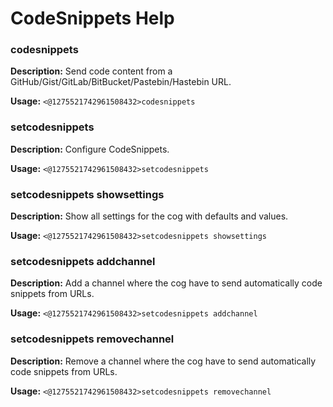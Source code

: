 # CodeSnippets Help

### codesnippets

**Description:** Send code content from a GitHub/Gist/GitLab/BitBucket/Pastebin/Hastebin URL.

**Usage:** `<@1275521742961508432>codesnippets`

### setcodesnippets

**Description:** Configure CodeSnippets.

**Usage:** `<@1275521742961508432>setcodesnippets`

### setcodesnippets showsettings

**Description:** Show all settings for the cog with defaults and values.

**Usage:** `<@1275521742961508432>setcodesnippets showsettings`

### setcodesnippets addchannel

**Description:** Add a channel where the cog have to send automatically code snippets from URLs.

**Usage:** `<@1275521742961508432>setcodesnippets addchannel`

### setcodesnippets removechannel

**Description:** Remove a channel where the cog have to send automatically code snippets from URLs.

**Usage:** `<@1275521742961508432>setcodesnippets removechannel`

